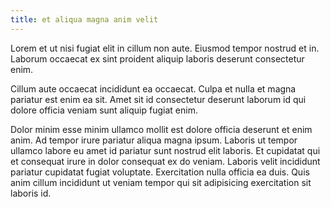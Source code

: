 ```yaml
---
title: et aliqua magna anim velit
---
```


Lorem et ut nisi fugiat elit in cillum non aute. Eiusmod tempor nostrud et in. Laborum occaecat ex sint proident aliquip laboris deserunt consectetur enim.

Cillum aute occaecat incididunt ea occaecat. Culpa et nulla et magna pariatur est enim ea sit. Amet sit id consectetur deserunt laborum id qui dolore officia veniam sunt aliquip fugiat enim.

Dolor minim esse minim ullamco mollit est dolore officia deserunt et enim anim. Ad tempor irure pariatur aliqua magna ipsum. Laboris ut tempor ullamco labore eu amet id pariatur sunt nostrud elit laboris. Et cupidatat qui et consequat irure in dolor consequat ex do veniam. Laboris velit incididunt pariatur cupidatat fugiat voluptate. Exercitation nulla officia ea duis. Quis anim cillum incididunt ut veniam tempor qui sit adipisicing exercitation sit laboris id.